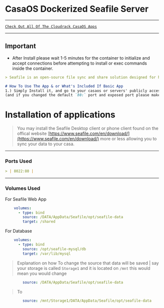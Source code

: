 # CasaOS Dockerized Seafile Server

***

[`Check Out All Of The Cloudrack CasaOS Apps`](../)

***

## Important

* After Install please wait 1-5 minutes for the container to initialize and accept connections before attempting to install or exec commands inside the container.

```md
> Seafile is an open-source file sync and share solution designed for high reliability, performance, and productivity. It allows users to sync, share, and collaborate across devices and teams. Seafile provides features similar to Dropbox, Google Drive, and Office 365, while allowing users to host the server on their own hardware.
```

```md
# How To Use The App & or What's Included If Basic App
1.) Simply Install it, and go to your casaos or servers' publicly accessible IP address.
(and if you changed the default `80:` port and exposed port please make sure to navigate to that `IP.IP.IP.IP`:`port`.)
```
# Installation of applications
> You may install the Seafile Desktop client or phone client found on the offical website [https://www.seafile.com/en/download/](https://www.seafile.com/en/download/) more or less allowing you to sync your data to your casa.
***

### Ports Used

```md
> | 8022:80 |  
```

***

### Volumes Used
For Seafile Web App
```yaml
    volumes:
      - type: bind
        source: /DATA/AppData/Seafile/opt/seafile-data
        target: /shared
```
For Database
```yaml
    volumes:
      - type: bind
        source: /opt/seafile-mysql/db
        target: /var/lib/mysql
```

> Explanation on how To change the source that data will be saved | say your storage is called `Storage1` and it is located on `/mnt` this would mean you would change

```yaml
        source: /DATA/AppData/Seafile/opt/seafile-data
```

> To

```yaml
        source: /mnt/Storage1/DATA/AppData/Seafile/opt/seafile-data
```
